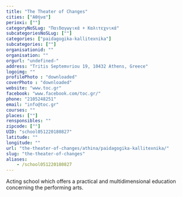```yaml
---
title: "The Theater of Changes"
cities: ["Αθήνα"]
perioxi: [""]
categoryNoSLug: "Παιδαγωγικά + Καλιτεχνικά"
subcategoriesNoSLug: [""]
categories: ["paidagogika-kallitexnika"]
subcategories: [""]
organisationid: ""
organisation: ""
orgurl: "undefined-"
address: "Tritis Septemvriou 19, 10432 Athens, Greece"
logoimg: ""
profilePhoto : "downloaded"
coverPhoto : "downloaded"
website: "www.toc.gr"
facebook: "www.facebook.com/toc.gr/"
phone: "2105248251"
email: "info@toc.gr"
courses: ""
places: [""]
rensponsibles: ""
zipcode: [""]
UID: "school051220180827"
latitude: ""
longitude: ""
url: "the-theater-of-changes/athina/paidagogika-kallitexnika/"
slug: "the-theater-of-changes"
aliases:
    - /school051220180827
---
```





Acting school which offers a practical and multidimensional education concerning the performing arts.